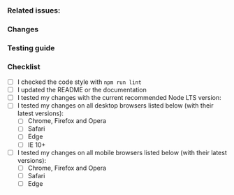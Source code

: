 ### Related issues: <!-- Reference any related issues. E.g: #4515 (if applicable) --> 
### Changes
<!-- Describe and explain the changes you made. --> 
<!-- Add some screenshots to explain your changes. (if applicable) --> 


### Testing guide
<!-- Describe the steps to test the changes proposed. --> 


<!-- IMPORTANT: Make sure you've done all the things listed below before creating a pull request --> 
### Checklist
- [ ] I checked the code style with `npm run lint` 
- [ ] I updated the README or the documentation <!-- if applicable -->
- [ ] I tested my changes with the current recommended Node LTS version: <!-- Specify the version you used -->
- [ ] I tested my changes on all desktop browsers listed below (with their latest versions): <!-- if applicable -->
  - [ ] Chrome, Firefox and Opera
  - [ ] Safari
  - [ ] Edge
  - [ ] IE 10+
- [ ] I tested my changes on all mobile browsers listed below (with their latest versions): <!-- if applicable -->
  - [ ] Chrome, Firefox and Opera
  - [ ] Safari
  - [ ] Edge
